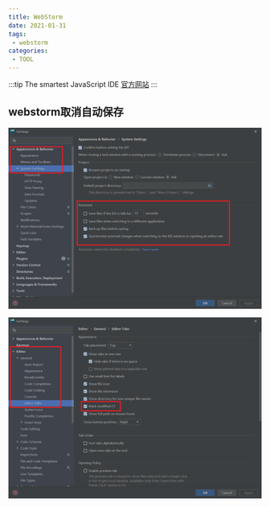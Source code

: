 ```yaml
---
title: WebStorm
date: 2021-01-31
tags:
 - webstorm
categories: 
 - TOOL
---
```


:::tip
The smartest JavaScript IDE [官方网站](https://www.jetbrains.com/webstorm/)
:::

<!-- more -->

## webstorm取消自动保存

![image-20210131115807187](/img/image-20210131115807187.png)

![image-20210131115832854](/img/image-20210131115832854.png)